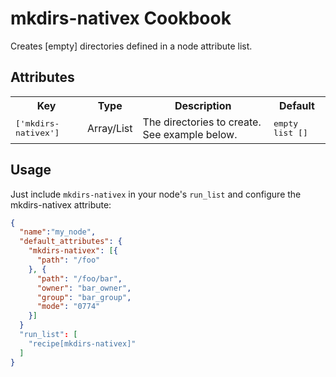 mkdirs-nativex Cookbook
===============
Creates \[empty\] directories defined in a node attribute list.

Attributes
----------
<table>
  <tr>
    <th>Key</th>
    <th>Type</th>
    <th>Description</th>
    <th>Default</th>
  </tr>
  <tr>
    <td><tt>['mkdirs-nativex']</tt></td>
    <td>Array/List</td>
    <td>The directories to create. See example below.</td>
    <td><tt>empty list []</tt></td>
  </tr>
</table>

Usage
-----
Just include `mkdirs-nativex` in your node's `run_list` and configure the mkdirs-nativex attribute:

```json
{
  "name":"my_node",
  "default_attributes": {
    "mkdirs-nativex": [{
      "path": "/foo"
    }, {
      "path": "/foo/bar",
      "owner": "bar_owner",
      "group": "bar_group",
      "mode": "0774"
    }]
  }
  "run_list": [
    "recipe[mkdirs-nativex]"
  ]
}
```